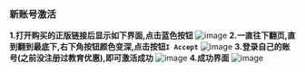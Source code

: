 ### 新账号激活
**1.打开购买的正版链接后显示如下界面,点击蓝色按钮**
![image](https://github.com/wejudging/wejudging.github.io/assets/39000767/cddc3481-2deb-4463-a472-ebd397bad414)
**2.一直往下翻页,直到翻到最底下,右下角按钮颜色变深,点击按钮`I Accept`**
![image](https://github.com/wejudging/wejudging.github.io/assets/39000767/82c8d388-49c9-442c-9757-3ae98fd08784)
**3.登录自己的账号(之前没注册过教育优惠),即可激活成功**
![image](https://github.com/wejudging/wejudging.github.io/assets/39000767/78e6133f-da5a-44af-a322-a7bd94c93fe4)
**4.成功界面**
![image](https://github.com/wejudging/wejudging.github.io/assets/39000767/5ee164c8-6f20-40cc-85fc-d0203cdd4d48)